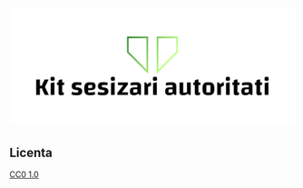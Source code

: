 <h1 align="center">
  <br>
  <a href="https://github.com/ArmynC/ArminC-Kit-Sesizari-Autoritati/archive/main.zip"><img src="https://raw.githubusercontent.com/ArmynC/ArminC-Kit-Sesizari-Autoritati/main/kit_sesizari_autoritati.png" alt="ArminC Kit Sesizari Autoritati"></a>
</h1>

## Licenta
[CC0 1.0](https://tldrlegal.com/license/creative-commons-cc0-1.0-universal)